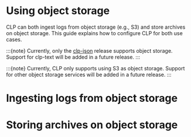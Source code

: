# Using object storage

CLP can both ingest logs from object storage (e.g., S3) and store archives on object storage. This
guide explains how to configure CLP for both use cases.

:::{note}
Currently, only the [clp-json][release-choices] release supports object storage. Support for clp-text will be added
in a future release.
:::

:::{note}
Currently, CLP only supports using S3 as object storage. Support for other object storage services
will be added in a future release.
:::

# Ingesting logs from object storage

# Storing archives on object storage

[release-choices]: http://localhost:8080/user-guide/quick-start-cluster-setup/index.html#choosing-a-release

